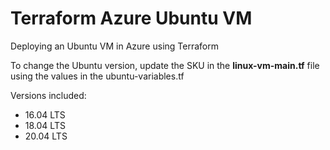 # Terraform Azure Ubuntu VM

Deploying an Ubuntu VM in Azure using Terraform

To change the Ubuntu version, update the SKU in the **linux-vm-main.tf** file using the values in the ubuntu-variables.tf

Versions included:

* 16.04 LTS
* 18.04 LTS
* 20.04 LTS
